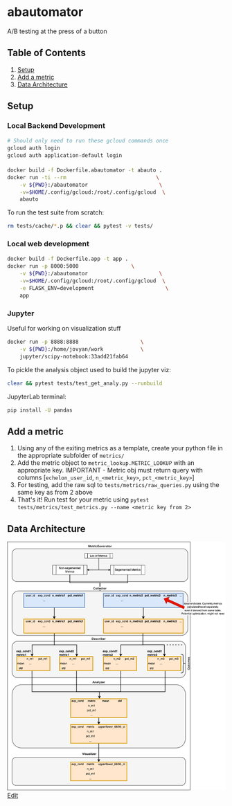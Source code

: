# abautomator
A/B testing at the press of a button

## Table of Contents
1. [Setup](#setup)
2. [Add a metric](#add-a-metric)
3. [Data Architecture](#data-architecture)

## Setup

### Local Backend Development 

```bash
# Should only need to run these gcloud commands once
gcloud auth login
gcloud auth application-default login

docker build -f Dockerfile.abautomator -t abauto .
docker run -ti --rm                             \
    -v ${PWD}:/abautomator                       \
    -v=$HOME/.config/gcloud:/root/.config/gcloud  \
    abauto
```

To run the test suite from scratch:

```bash
rm tests/cache/*.p && clear && pytest -v tests/
```

### Local web development

```bash
docker build -f Dockerfile.app -t app .
docker run -p 8000:5000                 \
    -v ${PWD}:/abautomator                       \
    -v=$HOME/.config/gcloud:/root/.config/gcloud  \
    -e FLASK_ENV=development                       \
    app
```

### Jupyter

Useful for working on visualization stuff

```bash
docker run -p 8888:8888                    \
    -v ${PWD}:/home/jovyan/work            \
    jupyter/scipy-notebook:33add21fab64 
```

To pickle the analysis object used to build the jupyter viz:

```bash
clear && pytest tests/test_get_analy.py --runbuild
```

JupyterLab terminal:

```bash
pip install -U pandas
```

## Add a metric

1. Using any of the exiting metrics as a template, create your python file in the appropriate subfolder of `metrics/` 
2. Add the metric object to `metric_lookup.METRIC_LOOKUP` with an appropriate key. IMPORTANT - Metric obj must return query with columns [`echelon_user_id`, `n_<metric_key>`, `pct_<metric_key>`]
3. For testing, add the raw sql to `tests/metrics/raw_queries.py` using the same key as from 2 above
4. That's it! Run test for your metric using `pytest tests/metrics/test_metrics.py --name <metric key from 2>`

## Data Architecture

![Images showing abautomator data architecture](images/data_arch.drawio.png)
[Edit](https://app.diagrams.net/#Hruben-cit%2Fabautomator%2Fmain%2Fimages%2Fdata_arch.drawio.png)
